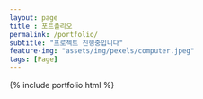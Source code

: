 ```yaml
--- 
layout: page
title : 포트폴리오 
permalink: /portfolio/
subtitle: "프로젝트 진행중입니다" 
feature-img: "assets/img/pexels/computer.jpeg"
tags: [Page]
---
```


{% include portfolio.html %}
